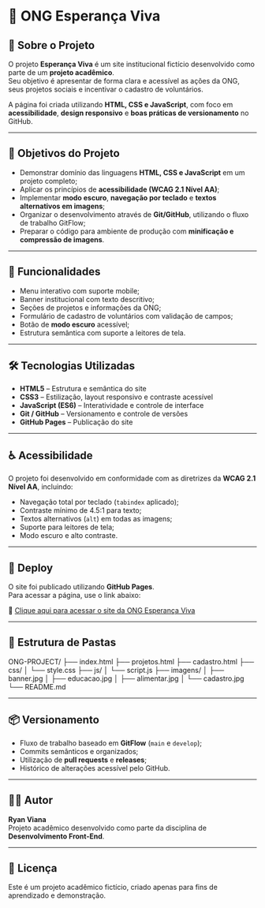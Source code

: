 # 🌿 ONG Esperança Viva

## 📖 Sobre o Projeto
O projeto **Esperança Viva** é um site institucional fictício desenvolvido como parte de um **projeto acadêmico**.  
Seu objetivo é apresentar de forma clara e acessível as ações da ONG, seus projetos sociais e incentivar o cadastro de voluntários.  

A página foi criada utilizando **HTML, CSS e JavaScript**, com foco em **acessibilidade**, **design responsivo** e **boas práticas de versionamento** no GitHub.

---

## 🎯 Objetivos do Projeto
- Demonstrar domínio das linguagens **HTML, CSS e JavaScript** em um projeto completo;  
- Aplicar os princípios de **acessibilidade (WCAG 2.1 Nível AA)**;  
- Implementar **modo escuro**, **navegação por teclado** e **textos alternativos em imagens**;  
- Organizar o desenvolvimento através de **Git/GitHub**, utilizando o fluxo de trabalho GitFlow;  
- Preparar o código para ambiente de produção com **minificação e compressão de imagens**.

---

## 🧩 Funcionalidades
- Menu interativo com suporte mobile;  
- Banner institucional com texto descritivo;  
- Seções de projetos e informações da ONG;  
- Formulário de cadastro de voluntários com validação de campos;  
- Botão de **modo escuro** acessível;  
- Estrutura semântica com suporte a leitores de tela.

---

## 🛠️ Tecnologias Utilizadas
- **HTML5** – Estrutura e semântica do site  
- **CSS3** – Estilização, layout responsivo e contraste acessível  
- **JavaScript (ES6)** – Interatividade e controle de interface  
- **Git / GitHub** – Versionamento e controle de versões  
- **GitHub Pages** – Publicação do site  

---

## ♿ Acessibilidade
O projeto foi desenvolvido em conformidade com as diretrizes da **WCAG 2.1 Nível AA**, incluindo:
- Navegação total por teclado (`tabindex` aplicado);  
- Contraste mínimo de 4.5:1 para texto;  
- Textos alternativos (`alt`) em todas as imagens;  
- Suporte para leitores de tela;  
- Modo escuro e alto contraste.

---

## 🚀 Deploy
O site foi publicado utilizando **GitHub Pages**.  
Para acessar a página, use o link abaixo:

🔗 [Clique aqui para acessar o site da ONG Esperança Viva](https://seuusuario.github.io/esperanca-viva)

---

## 🧱 Estrutura de Pastas
ONG-PROJECT/
├── index.html
├── projetos.html
├── cadastro.html
├── css/
│ └── style.css
├── js/
│ └── script.js
├── imagens/
│ ├── banner.jpg
│ ├── educacao.jpg
│ ├── alimentar.jpg
│ └── cadastro.jpg
└── README.md


---

## 📦 Versionamento
- Fluxo de trabalho baseado em **GitFlow** (`main` e `develop`);  
- Commits semânticos e organizados;  
- Utilização de **pull requests** e **releases**;  
- Histórico de alterações acessível pelo GitHub.

---

## 👨‍💻 Autor
**Ryan Viana**  
Projeto acadêmico desenvolvido como parte da disciplina de **Desenvolvimento Front-End**.  

---

## 📄 Licença
Este é um projeto acadêmico fictício, criado apenas para fins de aprendizado e demonstração.

